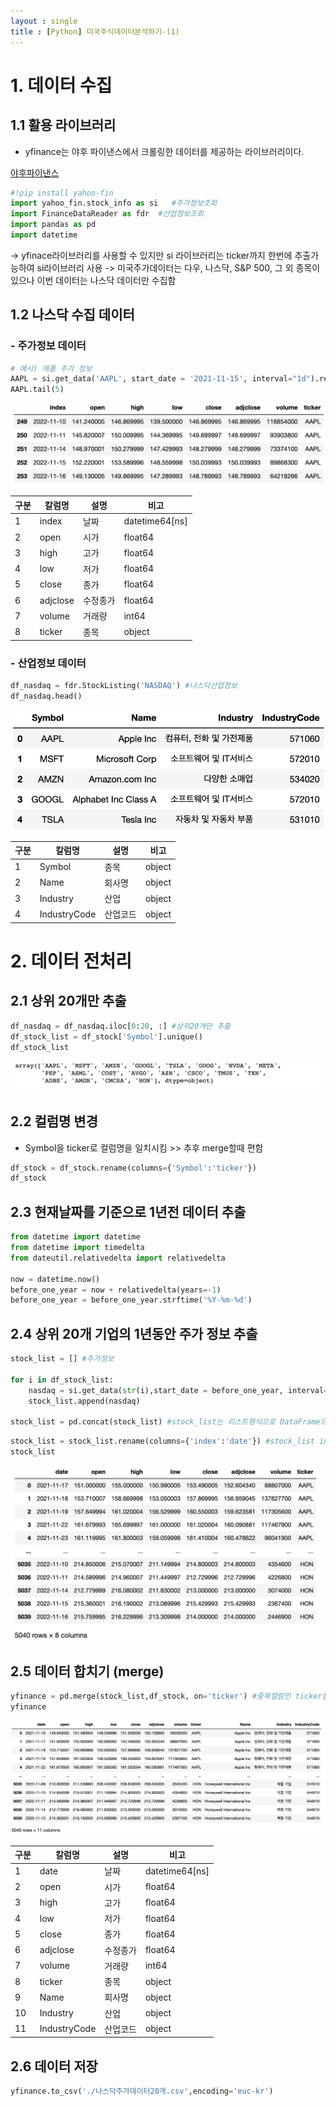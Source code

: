 ```yaml
---
layout : single
title : [Python] 미국주식데이터분석하기-(1)
---
```




# 1. 데이터 수집

## 1.1 활용 라이브러리

- yfinance는 야후 파이낸스에서 크롤링한 데이터를 제공하는 라이브러리이다.

[야후파이낸스](https://finance.yahoo.com/quote/AAPL/history?period1=1637071521&period2=1668607521&interval=1d&filter=history&frequency=1d&includeAdjustedClose=true)

```python
#!pip install yahoo-fin
import yahoo_fin.stock_info as si   #주가정보조회
import FinanceDataReader as fdr  #산업정보조회
import pandas as pd
import datetime
```

 -> yfinace라이브러리를 사용할 수 있지만 si 라이브러리는 ticker까지 한번에 추출가능하여 si라이브러리 사용
 -> 미국주가데이터는 다우, 나스닥, S&P 500, 그 외 종목이 있으나 이번 데이터는 나스닥 데이터만 수집함

## 1.2 나스닥 수집 데이터

### - 주가정보 데이터

```python
# 예시) 애플 주가 정보
AAPL = si.get_data('AAPL', start_date = '2021-11-15', interval="1d").reset_index() #1d:하루간격, 1mon:한달간격
AAPL.tail(5)
```

![01_nasdaq](../images/2022-11-30-yfinance/01_nasdaq.png)

| 구분 | 칼럼명 | 설명 | 비고 |
| --- | --- | --- | --- |
| 1 | index | 날짜 | datetime64[ns] |
| 2 | open | 시가 | float64 |
| 3 | high | 고가 | float64 |
| 4 | low | 저가 | float64 |
| 5 | close | 종가 | float64 |
| 6 | adjclose | 수정종가 | float64 |
| 7 | volume | 거래량 | int64 |
| 8 | ticker | 종목 | object |

### - 산업정보 데이터

```python
df_nasdaq = fdr.StockListing('NASDAQ') #나스닥산업정보 
df_nasdaq.head()
```

![02_industry](../images/2022-11-30-yfinance/02_industry.png)

| 구분 | 칼럼명 | 설명 | 비고 |
| --- | --- | --- | --- |
| 1 | Symbol | 종목 | object |
| 2 | Name | 회사명 | object |
| 3 | Industry | 산업 | object |
| 4 | IndustryCode | 산업코드 | object |



# 2. 데이터 전처리

## 2.1 상위 20개만 추출

```python
df_nasdaq = df_nasdaq.iloc[0:20, :] #상위20개만 추출
df_stock_list = df_stock['Symbol'].unique() 
df_stock_list
```

![03_head(20)](../images/2022-11-30-yfinance/03_head(20).png)

## 2.2 컬럼명 변경

- Symbol을 ticker로 컬럼명을 일치시킴 >> 추후 merge할때 편함

```python
df_stock = df_stock.rename(columns={'Symbol':'ticker'})
df_stock
```



## 2.3 현재날짜를 기준으로 1년전 데이터 추출

```python
from datetime import datetime
from datetime import timedelta
from dateutil.relativedelta import relativedelta

now = datetime.now()
before_one_year = now + relativedelta(years=-1)
before_one_year = before_one_year.strftime('%Y-%m-%d')
```



## 2.4 상위 20개 기업의 1년동안 주가 정보 추출

```python
stock_list = [] #주가정보

for i in df_stock_list: 
    nasdaq = si.get_data(str(i),start_date = before_one_year, interval='1d') #주가정보
    stock_list.append(nasdaq)

stock_list = pd.concat(stock_list) #stock_list는 리스트형식으로 DataFrame으로 변환 시 concat해줌
```

```python
stock_list = stock_list.rename(columns={'index':'date'}) #stock_list index를 date로 컬럼명 변경 
stock_list
```

![04_top20](../images/2022-11-30-yfinance/04_top20.png)

## 2.5 데이터 합치기 (merge)

```python
yfinance = pd.merge(stock_list,df_stock, on='ticker') #중복컬럼인 ticker를 기준으로 합치기
yfinance
```

![06_merge](../images/2022-11-30-yfinance/06_merge.png)

| 구분 | 칼럼명 | 설명 | 비고 |
| --- | --- | --- | --- |
| 1 | date | 날짜 | datetime64[ns] |
| 2 | open | 시가 | float64 |
| 3 | high | 고가 | float64 |
| 4 | low | 저가 | float64 |
| 5 | close | 종가 | float64 |
| 6 | adjclose | 수정종가 | float64 |
| 7 | volume | 거래량 | int64 |
| 8 | ticker | 종목 | object |
| 9 | Name | 회사명 | object |
| 10 | Industry | 산업 | object |
| 11 | IndustryCode | 산업코드 | object |

## 2.6 데이터 저장

```python
yfinance.to_csv('./나스닥주가데이터20개.csv',encoding='euc-kr')
```

